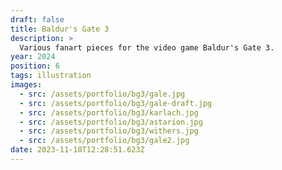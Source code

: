 ```yaml
---
draft: false
title: Baldur's Gate 3
description: >
  Various fanart pieces for the video game Baldur's Gate 3.
year: 2024
position: 6
tags: illustration
images:
  - src: /assets/portfolio/bg3/gale.jpg
  - src: /assets/portfolio/bg3/gale-draft.jpg
  - src: /assets/portfolio/bg3/karlach.jpg
  - src: /assets/portfolio/bg3/astarion.jpg
  - src: /assets/portfolio/bg3/withers.jpg
  - src: /assets/portfolio/bg3/gale2.jpg
date: 2023-11-10T12:28:51.623Z
---
```

